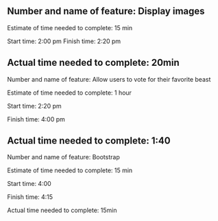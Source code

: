 ## Number and name of feature: Display images

Estimate of time needed to complete: 15 min

Start time: 2:00 pm
Finish time: 2:20 pm

## Actual time needed to complete: 20min

Number and name of feature: Allow users to vote for their favorite beast

Estimate of time needed to complete: 1 hour

Start time: 2:20 pm

Finish time: 4:00 pm

## Actual time needed to complete: 1:40

Number and name of feature: Bootstrap

Estimate of time needed to complete: 15 min

Start time: 4:00

Finish time: 4:15

Actual time needed to complete: 15min
